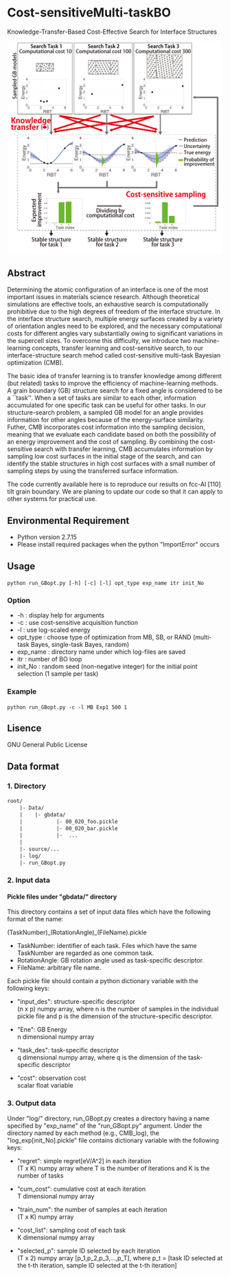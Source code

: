 # Cost-sensitiveMulti-taskBO
Knowledge-Transfer-Based Cost-Effective Search for Interface Structures

<div align="center">
<img src="figs/fig.png" width="500px">
</div>

## Abstract

Determining the atomic configuration of an interface is one of the most important issues in materials science research. Although theoretical simulations are effective tools, an exhaustive search is computationally prohibitive due to the high degrees of freedom of the interface structure. In the interface structure search, multiple energy surfaces created by a variety of orientation angles need to be explored, and the necessary computational costs for different angles vary substantially owing to significant variations in the supercell sizes. To overcome this difficulty, we introduce two machine-learning concepts, transfer learning and cost-sensitive search, to our interface-structure search mehod called cost-sensitive multi-task Bayesian optimization (CMB).

The basic idea of transfer learning is to transfer knowledge among different (but related) tasks to improve the efficiency of machine-learning methods. A grain boundary (GB) structure search for a fixed angle is considered to be a ``task''. When a set of tasks are similar to each other, information accumulated for one specific task can be useful for other tasks. In our structure-search problem, a sampled GB model for an angle provides information for other angles because of the energy-surface similarity. Futher, CMB incorporates cost information into the sampling decision, meaning that we evaluate each candidate based on both the possibility of an energy improvement and the cost of sampling. By combining the cost-sensitive search with transfer learning, CMB accumulates information by sampling low cost surfaces in the initial stage of the search, and can identify the stable structures in high cost surfaces with a small number of sampling steps by using the transferred surface information.

The code currently available here is to reproduce our results on fcc-Al [110] tilt grain boundary. We are planing to update our code so that it can apply to other systems for practical use.

## Environmental Requirement
- Python version 2.7.15
- Please install required packages when the python "ImportError" occurs

## Usage
`python run_GBopt.py [-h] [-c] [-l] opt_type exp_name itr init_No`

### Option
- -h : display help for arguments
- -c : use cost-sensitive acquisition function
- -l : use log-scaled energy
- opt_type : choose type of optimization from MB, SB, or RAND (multi-task Bayes, single-task Bayes, random)
- exp_name : directory name under which log-files are saved
- itr : number of BO loop
- init_No : random seed (non-negative integer) for the initial point selection (1 sample per task)


### Example
`python run_GBopt.py -c -l MB Exp1 500 1`

## Lisence
GNU General Public License

## Data format

### 1. Directory

```
root/
    |- Data/
    |    |- gbdata/
    |           |- 00_020_foo.pickle
    |           |- 00_020_bar.pickle
    |           |-  ...
    |
    |- source/...
    |- log/
    |- run_GBopt.py
```

### 2. Input data 

#### Pickle files under "gbdata/" directory

This directory contains a set of input data files which have the following format of the name:

(TaskNumber)\_(RotationAngle)\_(FileName).pickle

- TaskNumber: identifier of each task. Files which have the same TaskNumber are regarded as one common task.  
- RotationAngle: GB rotation angle used as task-specific descriptor.  
- FileName: arbitrary file name.  

Each pickle file should contain a python dictionary variable with the following keys:

- "input_des": structure-specific descriptor  
             (n x p) numpy array, where n is the number of samples in the individual pickle file and p is the dimension of the structure-specific descriptor.

- "Ene": GB Energy  
       n dimensional numpy array

- "task_des": task-specific descriptor  
            q dimensional numpy array, where q is the dimension of the task-specific descriptor  
        
- "cost": observation cost  
        scalar float variable  


### 3. Output data

Under "log/" directory, run_GBopt.py creates a directory having a name specified by "exp_name" of the "run_GBopt.py" argument. Under the directory named by each method (e.g., CMB_log), the "log_exp[init_No].pickle" file contains dictionary variable with the following keys:

- "regret": simple regret[eV/A^2] in each iteration  
        (T x K) numpy array where T is the number of iterations and K is the number of tasks  

- "cum_cost": cumulative cost at each iteration  
        T dimensional numpy array  
    
- "train_num": the number of samples at each iteration  
        (T x K) numpy array  
    
- "cost_list": sampling cost of each task  
        K dimensional numpy array  
    
- "selected_p": sample ID selected by each iteration  
        (T x 2) numpy array [p_1,p_2,p_3,...,p_T], where p_t = [task ID selected at the t-th iteration, sample ID selected at the t-th iteration]
